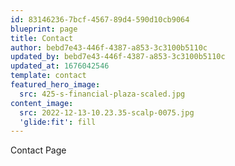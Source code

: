 ```yaml
---
id: 83146236-7bcf-4567-89d4-590d10cb9064
blueprint: page
title: Contact
author: bebd7e43-446f-4387-a853-3c3100b5110c
updated_by: bebd7e43-446f-4387-a853-3c3100b5110c
updated_at: 1676042546
template: contact
featured_hero_image:
  src: 425-s-financial-plaza-scaled.jpg
content_image:
  src: 2022-12-13-10.23.35-scalp-0075.jpg
  'glide:fit': fill
---
```

Contact Page